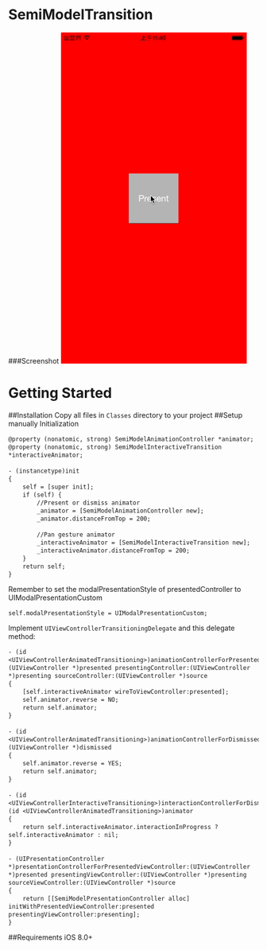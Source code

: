 # SemiModelTransition

###Screenshot 
![](Demo.gif)

Getting Started
===============
##Installation 
Copy all files in `Classes` directory to your project
##Setup manually
Initialization
```objc
@property (nonatomic, strong) SemiModelAnimationController *animator;
@property (nonatomic, strong) SemiModelInteractiveTransition *interactiveAnimator;

- (instancetype)init
{
    self = [super init];
    if (self) {
        //Present or dismiss animator
        _animator = [SemiModelAnimationController new];
        _animator.distanceFromTop = 200;
        
        //Pan gesture animator
        _interactiveAnimator = [SemiModelInteractiveTransition new];
        _interactiveAnimator.distanceFromTop = 200;
    }
    return self;
}
```

Remember to set the modalPresentationStyle of presentedController to UIModalPresentationCustom
```objc
self.modalPresentationStyle = UIModalPresentationCustom;
```

Implement ```UIViewControllerTransitioningDelegate``` and this delegate method:
```objc
- (id <UIViewControllerAnimatedTransitioning>)animationControllerForPresentedController:(UIViewController *)presented presentingController:(UIViewController *)presenting sourceController:(UIViewController *)source
{
    [self.interactiveAnimator wireToViewController:presented];
    self.animator.reverse = NO;
    return self.animator;
}

- (id <UIViewControllerAnimatedTransitioning>)animationControllerForDismissedController:(UIViewController *)dismissed
{
    self.animator.reverse = YES;
    return self.animator;
}

- (id <UIViewControllerInteractiveTransitioning>)interactionControllerForDismissal:(id <UIViewControllerAnimatedTransitioning>)animator
{
    return self.interactiveAnimator.interactionInProgress ? self.interactiveAnimator : nil;
}

- (UIPresentationController *)presentationControllerForPresentedViewController:(UIViewController *)presented presentingViewController:(UIViewController *)presenting sourceViewController:(UIViewController *)source
{
    return [[SemiModelPresentationController alloc] initWithPresentedViewController:presented presentingViewController:presenting];
}
```

##Requirements
iOS 8.0+


